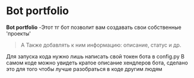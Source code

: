 # Bot portfolio
**Bot portfolio** -Этот тг бот позволит вам создавать свои собственные 'проекты'
> А Также добавлять к ним информацию: описание, статус и др.
>
Для запуска кода нужно лишь написать свой токен бота в config.py
В самом коде можно увидеть кратое описание хендлеров бота,
сделано это для того чтобы лучше разобраться в коде другим людям
